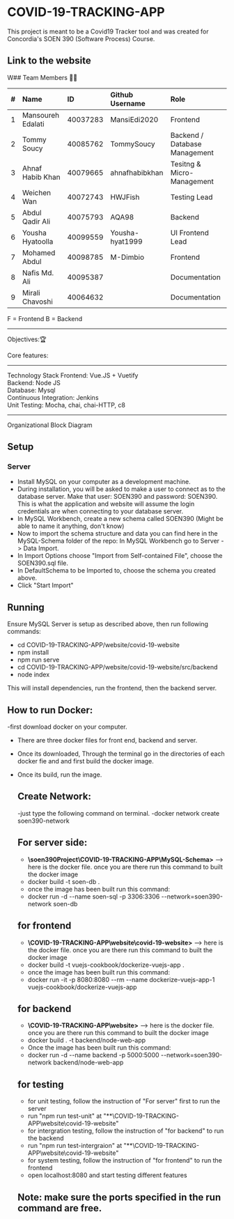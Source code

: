 # COVID-19-TRACKING-APP
This project is meant to be a Covid19 Tracker tool and was created for Concordia's SOEN 390 (Software Process) Course.

Link to the website
---------------------------------
W## Team Members :technologist:

| #   | Name                 | ID        | Github Username     | Role                         |
| --- | :------------------- | :-------- | :------------------ |:-----------------------------|
| 1   | Mansoureh Edalati    | 40037283  |  MansiEdi2020       | Frontend           |
| 2   | Tommy Soucy          | 40085762  |  TommySoucy         | Backend / Database Management|
| 3   | Ahnaf Habib Khan     | 40079665  |  ahnafhabibkhan     | Tesitng & Micro-Management   |
| 4   | Weichen Wan          | 40072743  |  HWJFish            | Testing Lead                 |
| 5   | Abdul Qadir Ali      | 40075793  |  AQA98              | Backend                       |
| 6   | Yousha Hyatoolla     | 40099559  |  Yousha-hyat1999    | UI Frontend Lead                   |
| 7   | Mohamed Abdul        | 40098785  |  M-Dimbio           | Frontend                    |
| 8   | Nafis Md. Ali        | 40095387  |                     | Documentation                |
| 9   | Mirali Chavoshi      | 40064632  |                     | Documentation                |

F = Frontend B = Backend

-----------------------------------
Objectives::trophy:


Core features: 

----------------------------------

Technology Stack
Frontend:
Vue.JS + Vuetify<br/>
Backend:
Node JS<br/>
Database:
Mysql<br/>
Continuous Integration:
Jenkins<br/>
Unit Testing:
Mocha, chai, chai-HTTP, c8

-------------------------------------------------------------
Organizational Block Diagram
## Setup

### Server

- Install MySQL on your computer as a development machine.
- During installation, you will be asked to make a user to connect as to the database server. Make that user: SOEN390 and password: SOEN390. This is what the application and website will assume the login credentials are when connecting to your database server.
- In MySQL Workbench, create a new schema called SOEN390 (Might be able to name it anything, don't know)
- Now to import the schema structure and data you can find here in the MySQL-Schema folder of the repo: In MySQL Workbench go to Server -> Data Import. 
- In Import Options choose "Import from Self-contained File", choose the SOEN390.sql file.
- In DefaultSchema to be Imported to, choose the schema you created above.
- Click "Start Import"

## Running

Ensure MySQL Server is setup as described above, then run following commands:

- cd COVID-19-TRACKING-APP/website/covid-19-website
- npm install
- npm run serve
- cd COVID-19-TRACKING-APP/website/covid-19-website/src/backend
- node index
 
This will install dependencies, run the frontend, then the backend server.


## How to run Docker:
-first download docker on your computer.
- There are three docker files for front end, backend and server.
- Once its downloaded, Through the terminal go in the directories of each docker fie and and first build the docker image.
- Once its build, run the image.

     ## Create Network:
     -just type the following command on terminal.
     -docker network create soen390-network
       
 
     ## For server side:
     - **\soen390Project\COVID-19-TRACKING-APP\MySQL-Schema>** --> here is the docker file. once you are there run this command to built the docker image
     - docker build -t soen-db .  
     - once the image has been built run this command:
     - docker run -d --name soen-sql -p 3306:3306 --network=soen390-network soen-db
     
     ## for frontend
     - **\COVID-19-TRACKING-APP\website\covid-19-website>** --> here is the docker file. once you are there run this command to built the docker image
     - docker build -t vuejs-cookbook/dockerize-vuejs-app .
     - once the image has been built run this command:
     - docker run -it -p 8080:8080 --rm --name dockerize-vuejs-app-1 vuejs-cookbook/dockerize-vuejs-app
     
     ## for backend
     - **\COVID-19-TRACKING-APP\website>** --> here is the docker file. once you are there run this command to built the docker image
     - docker build . -t backend/node-web-app
     - Once the image has been built run this command:
     - docker run -d --name backend -p 5000:5000 --network=soen390-network backend/node-web-app 

     ## for testing
     - for unit testing, follow the instruction of "For server" first to run the server 
     - run "npm run test-unit" at "**\COVID-19-TRACKING-APP\website\covid-19-website"
     - for intergration testing, follow the instruction of "for backend" to run the backend
     - run "npm run test-intergraion" at "**\COVID-19-TRACKING-APP\website\covid-19-website"
     - for system testing, follow the instruction of "for frontend" to run the frontend
     - open localhost:8080 and start testing different features 
     
    ## Note: make sure the ports specified in the run command are free.
     
